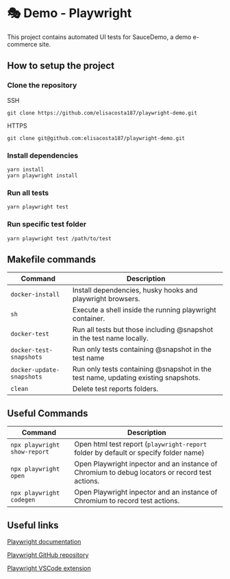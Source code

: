 # 🎭 Demo - Playwright

This project contains automated UI tests for SauceDemo, a demo e-commerce site.

## How to setup the project

### Clone the repository

SSH

```
git clone https://github.com/elisacosta187/playwright-demo.git
```

HTTPS

```
git clone git@github.com:elisacosta187/playwright-demo.git
```

### Install dependencies

```
yarn install
yarn playwright install
```

### Run all tests

```
yarn playwright test
```

### Run specific test folder

```
yarn playwright test /path/to/test
```

## Makefile commands

| Command                   | Description                                                                        |
| ------------------------- | ---------------------------------------------------------------------------------- |
| `docker-install`          | Install dependencies, husky hooks and playwright browsers.                         |
| `sh`                      | Execute a shell inside the running playwright container.                           |
| `docker-test`             | Run all tests but those including @snapshot in the test name locally.              |
| `docker-test-snapshots`   | Run only tests containing @snapshot in the test name                               |
| `docker-update-snapshots` | Run only tests containing @snapshot in the test name, updating existing snapshots. |
| `clean`                   | Delete test reports folders.                                                       |

## Useful Commands

| Command                      | Description                                                                                    |
| ---------------------------- | ---------------------------------------------------------------------------------------------- |
| `npx playwright show-report` | Open html test report (`playwright-report` folder by default or specify folder name)           |
| `npx playwright open `       | Open Playwright inpector and an instance of Chromium to debug locators or record test actions. |
| `npx playwright codegen `    | Open Playwright inpector and an instance of Chromium to record test actions.                   |

## Useful links

[Playwright documentation](https://playwright.dev/docs/intro)

[Playwright GitHub repository](https://github.com/microsoft/playwright)

[Playwright VSCode extension](https://marketplace.visualstudio.com/items?itemName=ms-playwright.playwright)
